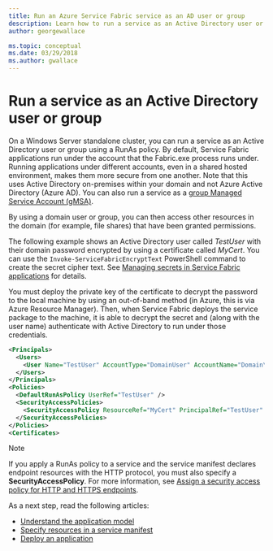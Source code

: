 ```yaml
---
title: Run an Azure Service Fabric service as an AD user or group 
description: Learn how to run a service as an Active Directory user or group on a Service Fabric Windows standalone cluster.
author: georgewallace

ms.topic: conceptual
ms.date: 03/29/2018
ms.author: gwallace
---
```

# Run a service as an Active Directory user or group
On a Windows Server standalone cluster, you can run a service as an Active Directory user or group using a RunAs policy.  By default, Service Fabric applications run under the account that the Fabric.exe process runs under. Running applications under different accounts, even in a shared hosted environment, makes them more secure from one another. Note that this uses Active Directory on-premises within your domain and not Azure Active Directory (Azure AD).  You can also run a service as a [group Managed Service Account (gMSA)](service-fabric-run-service-as-gmsa.md).

By using a domain user or group, you can then access other resources in the domain (for example, file shares) that have been granted permissions.

The following example shows an Active Directory user called *TestUser* with their domain password encrypted by using a certificate called *MyCert*. You can use the `Invoke-ServiceFabricEncryptText` PowerShell command to create the secret cipher text. See [Managing secrets in Service Fabric applications](service-fabric-application-secret-management.md) for details.

You must deploy the private key of the certificate to decrypt the password to the local machine by using an out-of-band method (in Azure, this is via Azure Resource Manager). Then, when Service Fabric deploys the service package to the machine, it is able to decrypt the secret and (along with the user name) authenticate with Active Directory to run under those credentials.

```xml
<Principals>
  <Users>
    <User Name="TestUser" AccountType="DomainUser" AccountName="Domain\User" Password="[Put encrypted password here using MyCert certificate]" PasswordEncrypted="true" />
  </Users>
</Principals>
<Policies>
  <DefaultRunAsPolicy UserRef="TestUser" />
  <SecurityAccessPolicies>
    <SecurityAccessPolicy ResourceRef="MyCert" PrincipalRef="TestUser" GrantRights="Full" ResourceType="Certificate" />
  </SecurityAccessPolicies>
</Policies>
<Certificates>
```

> [!NOTE] 
> If you apply a RunAs policy to a service and the service manifest declares endpoint resources with the HTTP protocol, you must also specify a **SecurityAccessPolicy**.  For more information, see [Assign a security access policy for HTTP and HTTPS endpoints](service-fabric-assign-policy-to-endpoint.md). 
>

<!--Every topic should have next steps and links to the next logical set of content to keep the customer engaged-->
As a next step, read the following articles:
* [Understand the application model](service-fabric-application-model.md)
* [Specify resources in a service manifest](service-fabric-service-manifest-resources.md)
* [Deploy an application](service-fabric-deploy-remove-applications.md)

[image1]: ./media/service-fabric-application-runas-security/copy-to-output.png
